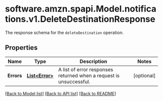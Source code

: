 # software.amzn.spapi.Model.notifications.v1.DeleteDestinationResponse
The response schema for the `deleteDestination` operation.

## Properties

Name | Type | Description | Notes
------------ | ------------- | ------------- | -------------
**Errors** | [**List&lt;Error&gt;**](Error.md) | A list of error responses returned when a request is unsuccessful. | [optional] 

[[Back to Model list]](../README.md#documentation-for-models) [[Back to API list]](../README.md#documentation-for-api-endpoints) [[Back to README]](../README.md)


